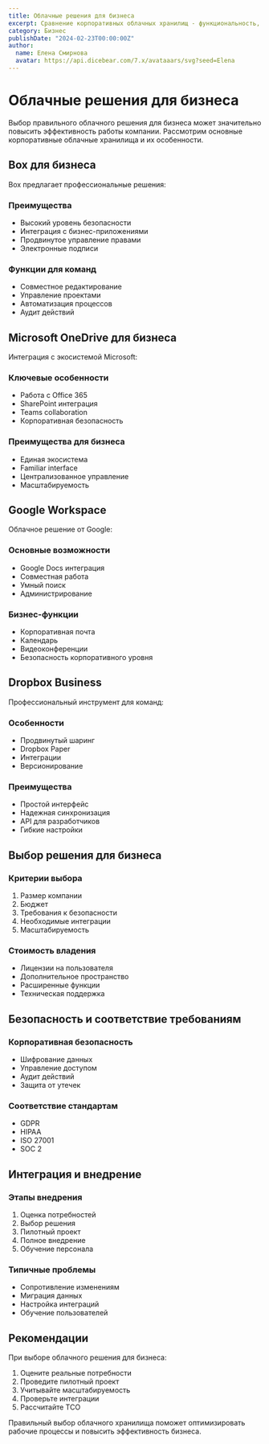 ```yaml
---
title: Облачные решения для бизнеса
excerpt: Сравнение корпоративных облачных хранилищ - функциональность, цены и особенности интеграции.
category: Бизнес
publishDate: "2024-02-23T00:00:00Z"
author:
  name: Елена Смирнова
  avatar: https://api.dicebear.com/7.x/avataaars/svg?seed=Elena
---
```


# Облачные решения для бизнеса

Выбор правильного облачного решения для бизнеса может значительно повысить эффективность работы компании. Рассмотрим основные корпоративные облачные хранилища и их особенности.

## Box для бизнеса

Box предлагает профессиональные решения:

### Преимущества

- Высокий уровень безопасности
- Интеграция с бизнес-приложениями
- Продвинутое управление правами
- Электронные подписи

### Функции для команд

- Совместное редактирование
- Управление проектами
- Автоматизация процессов
- Аудит действий

## Microsoft OneDrive для бизнеса

Интеграция с экосистемой Microsoft:

### Ключевые особенности

- Работа с Office 365
- SharePoint интеграция
- Teams collaboration
- Корпоративная безопасность

### Преимущества для бизнеса

- Единая экосистема
- Familiar interface
- Централизованное управление
- Масштабируемость

## Google Workspace

Облачное решение от Google:

### Основные возможности

- Google Docs интеграция
- Совместная работа
- Умный поиск
- Администрирование

### Бизнес-функции

- Корпоративная почта
- Календарь
- Видеоконференции
- Безопасность корпоративного уровня

## Dropbox Business

Профессиональный инструмент для команд:

### Особенности

- Продвинутый шаринг
- Dropbox Paper
- Интеграции
- Версионирование

### Преимущества

- Простой интерфейс
- Надежная синхронизация
- API для разработчиков
- Гибкие настройки

## Выбор решения для бизнеса

### Критерии выбора

1. Размер компании
2. Бюджет
3. Требования к безопасности
4. Необходимые интеграции
5. Масштабируемость

### Стоимость владения

- Лицензии на пользователя
- Дополнительное пространство
- Расширенные функции
- Техническая поддержка

## Безопасность и соответствие требованиям

### Корпоративная безопасность

- Шифрование данных
- Управление доступом
- Аудит действий
- Защита от утечек

### Соответствие стандартам

- GDPR
- HIPAA
- ISO 27001
- SOC 2

## Интеграция и внедрение

### Этапы внедрения

1. Оценка потребностей
2. Выбор решения
3. Пилотный проект
4. Полное внедрение
5. Обучение персонала

### Типичные проблемы

- Сопротивление изменениям
- Миграция данных
- Настройка интеграций
- Обучение пользователей

## Рекомендации

При выборе облачного решения для бизнеса:

1. Оцените реальные потребности
2. Проведите пилотный проект
3. Учитывайте масштабируемость
4. Проверьте интеграции
5. Рассчитайте TCO

Правильный выбор облачного хранилища поможет оптимизировать рабочие процессы и повысить эффективность бизнеса.